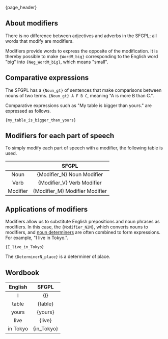 {page_header}

## About modifiers

There is no difference between adjectives and adverbs in the SFGPL; all words that modify are modifiers.

Modifiers provide words to express the opposite of the modification.
It is thereby possible to make ```{WordM_big}``` corresponding to the English word "big" into ```{Neg_WordM_big}```, which means "small".

## Comparative expressions

The SFGPL has a ```{Noun_gt}``` of sentences that make comparisons between nouns of two terms.
```{Noun_gt} A F B C```, meaning "A is more B than C.".

Comparative expressions such as "My table is bigger than yours." are expressed as follows.

```SFGPL
{my_table_is_bigger_than_yours}
```

## Modifiers for each part of speech

To simply modify each part of speech with a modifier, the following table is used.

||SFGPL|
|:-:|:-:|
|Noun|{Modifier_N} Noun Modifier|
|Verb|{Modifier_V} Verb Modifier|
|Modifier|{Modifier_M} Modifier Modifier|

## Applications of modifiers

Modifiers allow us to substitute English prepositions and noun phrases as modifiers.
In this case, the ```{Modifier_N2M}```, which converts nouns to modifiers, and [noun determiners]({docs_DeterminerN}) are often combined to form expressions.
For example, "I live in Tokyo.".

```SFGPL
{I_live_in_Tokyo}
```

The ```{DeterminerN_place}``` is a determiner of place.

## Wordbook

|English|SFGPL|
|:-:|:-:|
|I|{I}|
|table|{table}|
|yours|{yours}|
|live|{live}|
|in Tokyo|{in_Tokyo}|
